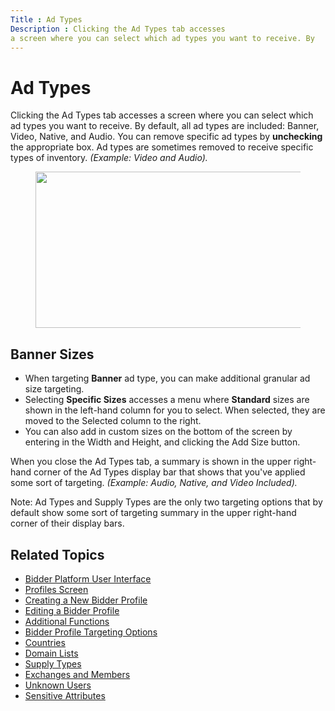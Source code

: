 ```yaml
---
Title : Ad Types
Description : Clicking the Ad Types tab accesses
a screen where you can select which ad types you want to receive. By
---
```



# Ad Types



Clicking the Ad Types tab accesses 
a screen where you can select which ad types you want to receive. By
default, all ad types are included: Banner, Video, Native, and
Audio. You can remove specific ad types by **unchecking** the
appropriate box. Ad types are sometimes removed to receive specific
types of inventory. *(Example: Video and Audio).*

<figure class="fig fignone">
<p><img src="images/ad-types-figure-1.png" class="image" width="749"
height="250" /><br />
</p>
</figure>



## Banner Sizes

- When targeting **Banner** ad type, you can make additional granular ad
  size targeting.
- Selecting **Specific Sizes** accesses a menu where **Standard** sizes
  are shown in the left-hand column for you to select. When selected,
  they are moved to the Selected
  column to the right.
- You can also add in custom sizes on the bottom of the screen by
  entering in
  the Width and Height, and
  clicking the Add Size button.

When you close the Ad Types tab, a
summary is shown in the upper right-hand corner of the Ad Types display
bar that shows that you've applied some sort of targeting. *(Example:
Audio, Native, and Video Included).*



Note: Ad
Types and Supply Types are the
only two targeting options that by default show some sort of targeting
summary in the upper right-hand corner of their display bars.





<div id="ID-00007b57__section_h5n_wk4_pwb" >

## Related Topics

- <a
  href="https://docs.xandr.com/bundle/xandr-bidders/page/bidder-platform-user-interface.html"
  class="xref" target="_blank">Bidder Platform User Interface</a>
- <a
  href="https://docs.xandr.com/bundle/xandr-bidders/page/profiles-screen.html"
  class="xref" target="_blank">Profiles Screen</a>
- <a
  href="https://docs.xandr.com/bundle/xandr-bidders/page/creating-a-new-bidder-profile.html"
  class="xref" target="_blank">Creating a New Bidder Profile</a>
- <a
  href="https://docs.xandr.com/bundle/xandr-bidders/page/editing-a-bidder-profile.html"
  class="xref" target="_blank">Editing a Bidder Profile</a>
- <a
  href="https://docs.xandr.com/bundle/xandr-bidders/page/additional-functions.html"
  class="xref" target="_blank">Additional Functions</a>
- <a
  href="https://docs.xandr.com/bundle/xandr-bidders/page/bidder-profile-targeting-options.html"
  class="xref" target="_blank">Bidder Profile Targeting Options</a>
- <a
  href="https://docs.xandr.com/bundle/xandr-bidders/page/countries.html"
  class="xref" target="_blank">Countries</a>
- <a
  href="https://docs.xandr.com/bundle/xandr-bidders/page/domain-lists.html"
  class="xref" target="_blank">Domain Lists</a>
- <a
  href="https://docs.xandr.com/bundle/xandr-bidders/page/supply-types.html"
  class="xref" target="_blank">Supply Types</a>
- <a
  href="https://docs.xandr.com/bundle/xandr-bidders/page/exchanges-and-members.html"
  class="xref" target="_blank">Exchanges and Members</a>
- <a
  href="https://docs.xandr.com/bundle/xandr-bidders/page/unknown-users.html"
  class="xref" target="_blank">Unknown Users</a>
- <a
  href="https://docs.xandr.com/bundle/xandr-bidders/page/sensitive-attributes.html"
  class="xref" target="_blank">Sensitive Attributes</a>






